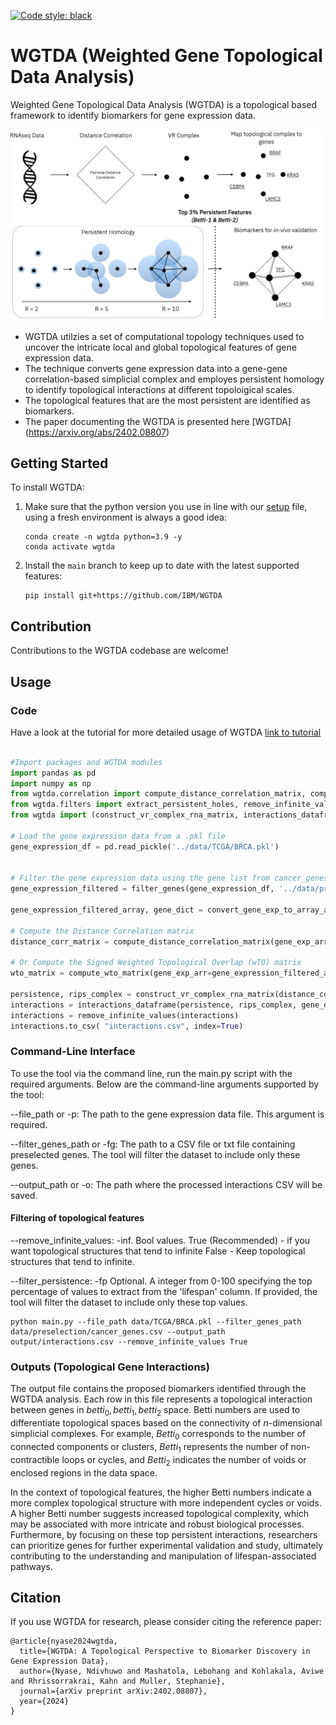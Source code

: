 [![Code style: black](https://img.shields.io/badge/code%20style-black-000000.svg)](https://github.com/psf/black)


# WGTDA (Weighted Gene Topological Data Analysis)

Weighted Gene Topological Data Analysis (WGTDA) is a topological based framework to identify biomarkers for gene expression data. 

![WGTDA Framework](docs/imgs/wgtda_framework.jpg)

- WGTDA utilzies a set of computational topology techniques used to uncover the intricate local and global topological features of gene expression data.
- The technique converts gene expression data into a gene-gene correlation-based simplicial complex and employes persistent homology to identify topological interactions at different topoloigical scales.
- The topological features that are the most persistent are identified as biomarkers.
- The paper documenting the WGTDA is presented here [WGTDA] (https://arxiv.org/abs/2402.08807)

## Getting Started
To install WGTDA:

1. Make sure that the python version you use in line with our [setup](setup.py) file, using a fresh environment is always a good idea:
    ```commandline
    conda create -n wgtda python=3.9 -y
    conda activate wgtda
    ```

2. Install the `main` branch to keep up to date with the latest supported features:
    ```commandline
    pip install git+https://github.com/IBM/WGTDA
    ```
## Contribution
Contributions to the WGTDA codebase are welcome!

## Usage 

### Code 

Have a look at the tutorial for more detailed usage of WGTDA [link to tutorial](tutorials/tutorial.ipynb)

```python 

#Import packages and WGTDA modules
import pandas as pd
import numpy as np
from wgtda.correlation import compute_distance_correlation_matrix, compute_wto_matrix
from wgtda.filters import extract_persistent_holes, remove_infinite_values
from wgtda import (construct_vr_complex_rna_matrix, interactions_dataframe, filter_genes, convert_gene_exp_to_array_and_dict)

# Load the gene expression data from a .pkl file
gene_expression_df = pd.read_pickle('../data/TCGA/BRCA.pkl')


# Filter the gene expression data using the gene list from cancer_genes.txt
gene_expression_filtered = filter_genes(gene_expression_df, '../data/preselection/cancer_genes.txt')

gene_expression_filtered_array, gene_dict = convert_gene_exp_to_array_and_dict(gene_expression_filtered)

# Compute the Distance Correlation matrix
distance_corr_matrix = compute_distance_correlation_matrix(gene_exp_arr=gene_expression_filtered_array) 

# Or Compute the Signed Weighted Topological Overlap (wTO) matrix
wto_matrix = compute_wto_matrix(gene_exp_arr=gene_expression_filtered_array)

persistence, rips_complex = construct_vr_complex_rna_matrix(distance_corr_matrix)
interactions = interactions_dataframe(persistence, rips_complex, gene_dict)
interactions = remove_infinite_values(interactions)
interactions.to_csv( "interactions.csv", index=True)
```

### Command-Line Interface
To use the tool via the command line, run the main.py script with the required arguments. Below are the command-line arguments supported by the tool:

--file_path or -p: The path to the gene expression data file. This argument is required.

--filter_genes_path or -fg: The path to a CSV file or txt file containing preselected genes. The tool will filter the dataset to include only these genes.

--output_path or -o: The path where the processed interactions CSV will be saved.

#### Filtering of topological features

--remove_infinite_values: -inf. Bool values. True  (Recommended) - if you want topological structures that tend to infinite  False - Keep topological structures that tend to infinite.

--filter_persistence: -fp Optional. A integer from 0-100 specifying the top percentage of values to extract from the 'lifespan' column. If provided, the tool will filter the dataset to include only these top values.

```commandline
python main.py --file_path data/TCGA/BRCA.pkl --filter_genes_path data/preselection/cancer_genes.csv --output_path output/interactions.csv --remove_infinite_values True
```

### Outputs (Topological Gene Interactions)

The output file contains the proposed biomarkers identified through the WGTDA analysis. Each row in this file represents a topological interaction between genes in $betti_0, betti_1, betti_2$ space. Betti numbers are used to differentiate topological spaces based on the connectivity of $n$-dimensional simplicial complexes. For example, $Betti_0$  corresponds to the number of connected components or clusters, $Betti_1$ represents the number of non-contractible loops or cycles, and $Betti_2$ indicates the number of voids or enclosed regions in the data space. 

In the context of topological features, the higher Betti numbers indicate a more complex topological structure with more independent cycles or voids. A higher Betti number suggests increased topological complexity, which may be associated with more intricate and robust biological processes. Furthermore, by focusing on these top persistent interactions, researchers can prioritize genes for further experimental validation and study, ultimately contributing to the understanding and manipulation of lifespan-associated pathways.

## Citation
If you use WGTDA for research, please consider citing the
reference paper:
```raw
@article{nyase2024wgtda,
  title={WGTDA: A Topological Perspective to Biomarker Discovery in Gene Expression Data},
  author={Nyase, Ndivhuwo and Mashatola, Lebohang and Kohlakala, Aviwe and Rhrissorrakrai, Kahn and Muller, Stephanie},
  journal={arXiv preprint arXiv:2402.08807},
  year={2024}
}
```

